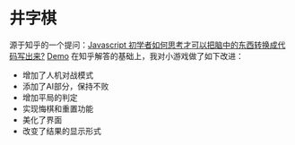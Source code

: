 # 井字棋 #
源于知乎的一个提问：[Javascript 初学者如何思考才可以把脑中的东西转换成代码写出来?](https://www.zhihu.com/question/27580342/answer/37209539)
[Demo](https://lusiyu.cn/tictactoe/index.html)
在知乎解答的基础上，我对小游戏做了如下改进：
* 增加了人机对战模式
* 添加了AI部分，保持不败
* 增加平局的判定
* 实现悔棋和重置功能
* 美化了界面
* 改变了结果的显示形式
